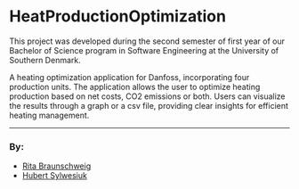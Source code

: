 # HeatProductionOptimization

This project was developed during the second semester of first year of our Bachelor of Science program in Software Engineering at the University of Southern Denmark.

A heating optimization application for Danfoss, incorporating four production units. The application allows the user to optimize heating production based on net costs, CO2 emissions or both. Users can visualize the results through a graph or a csv file, providing clear insights for efficient heating management.
___
### By:

- [Rita Braunschweig](https://github.com/pastelnata)
- [Hubert Sylwesiuk](https://github.com/sduhubert)
